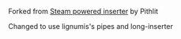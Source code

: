 Forked from [Steam powered inserter](https://mods.factorio.com/mod/pneumatic-inserter) by Pithlit

Changed to use lignumis's pipes and long-inserter